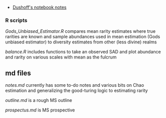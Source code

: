 
* [Dushoff's notebook notes](http://dushoff.github.io/notebook/diversity.html)

### R scripts

*Gods_Unbiased_Estimator.R* compares mean rarity estimates where true rarities are known and sample abundances used in mean estimation (Gods unbiased estimator) to diversity estimates from other (less divine) realms


*balance.R* includes functions to take an observed SAD and plot abundance and rarity on various scales with mean as the fulcrum

## md files
*notes.md* currently has some to-do notes and various bits on Chao estimation and generalizing the good-turing logic to estimating rarity

*outline.md* is a rough MS outline

*prospectus.md* is MS prospective